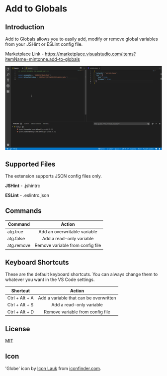 # Add to Globals

## Introduction

Add to Globals allows you to easily add, modify or remove global variables from your JSHint or ESLint config file.

Marketplace Link - https://marketplace.visualstudio.com/items?itemName=mintonne.add-to-globals


![](./img/showcase.gif)

## Supported Files

The extension supports JSON config files only.

**JSHint** - .jshintrc

**ESLint** - .eslintrc.json

## Commands

| Command      | Action         |
| -------------|:-------------: |
| atg.true     | Add an overwritable variable |
| atg.false    | Add a read-only variable |
| atg.remove   | Remove variable from config file |


## Keyboard Shortcuts

These are the default keyboard shortcuts. You can always change them to whatever you want in the VS Code settings.

| Shortcut      | Action         |
| -------------|:-------------: |
| Ctrl + Alt + A | Add a variable that can be overwritten |
| Ctrl + Alt + S    | Add a read-only variable |
| Ctrl + Alt + D    | Remove variable from config file |

## License

[MIT](./LICENSE.MD)

## Icon

'Globe' icon by [Icon Lauk](https://dribbble.com/iconlauk) from [iconfinder.com](https://www.iconfinder.com/icons/3915750/globe_gps_location_maps_navigation_icon).
